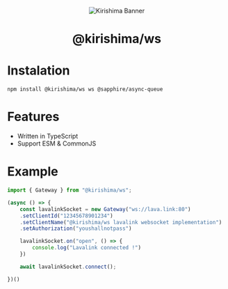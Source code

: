 <div align="center">

![Kirishima Banner](https://i.kagchi.my.id/kirishima-ship-banner.jpg)

# @kirishima/ws

</div>

# Instalation 
```
npm install @kirishima/ws ws @sapphire/async-queue
```

# Features
- Written in TypeScript
- Support ESM & CommonJS

# Example 
```ts
import { Gateway } from "@kirishima/ws";

(async () => {
    const lavalinkSocket = new Gateway("ws://lava.link:80")
    .setClientId("12345678901234")
    .setClientName("@kirishima/ws lavalink websocket implementation")
    .setAuthorization("youshallnotpass")

    lavalinkSocket.on("open", () => {
        console.log("Lavalink connected !")
    })

    await lavalinkSocket.connect();

})()
